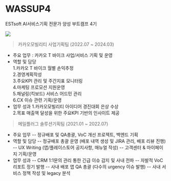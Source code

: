 # WASSUP4
ESTsoft AI서비스기획 전문가 양성 부트캠프 4기

<img 
src="https://capsule-render.vercel.app/api? 
type=wave	
&color=auto	
&reversal=true 
&height=300	
&section=header	
&text=HI!%20I'M%20JIHYEON_PARK!	
&desc=안녕하세요 박지현입니다. 
&textBg=true	
&fontSize=90 	
&fontColor=ffee00  
&animation=fadeIn" 
/>

> 카카오모빌리티 사업기획팀 (2022.07 ~ 2024.03)
- 주요 업무 : 카카오 T 바이크 사업/서비스 기획 및 운영
- 역할 및 담당<br>
  1.카카오 T 바이크 월별 손익추정<br>
  2.경영계획작성<br>
  3.주요KPI 관리 및 주간지표 모니터링<br>
  4.마케팅 프로모션 지원운영<br>
  5.채널링(킥보드) 서비스 어드민 관리<br>
  6.CX 이슈 관련 기획/운영<br>
- 업무 성과 
  1.카카오모빌리티 아이디어 경진대회 은상 수상<br>
  2.목표 매출액 달성을 위한 주요KPI 기반의 인사이트 제공


> 메일플러그 솔루션기획팀 (2021.01 ~ 2022.07)
- 주요 업무 
-- 정규배포 및 QA총괄, VoC 개선 프로젝트, 백엔드 기획 
- 역할 및 담당
-- 정규배포 총괄 운영 (배포 내역 생성 및 JIRA 관리, 배포 리뷰 진행)
-- UX Writing (앱/플레이스토어 공지사항, 매뉴얼 작성)
-- 고객센터 & 마이페이지 기획/운영
- 업무 성과 
-- CRM 1:1문의 관리 통한 긴급 이슈 감지 및 사내 전파 
-- 자발적 VoC 리포트 정기 발행
-- 사내 배포 앱 QA 총괄 (다수의 urgency 이슈 발행)
-- 사내 서비스 정책 작성 및 legacy 분석


